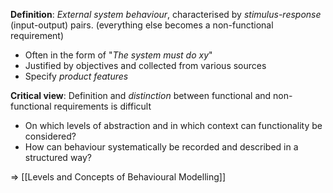 **Definition**:
*External system behaviour*, characterised by *stimulus-response* (input-output) pairs.
(everything else becomes a non-functional requirement)

- Often in the form of "*The system must do xy*"
- Justified by objectives and collected from various sources
- Specify *product features*

**Critical view**:
Definition and *distinction* between functional and non-functional requirements is difficult
- On which levels of abstraction and in which context can functionality be considered?
- How can behaviour systematically be recorded and described in a structured way?


=> [[Levels and Concepts of Behavioural Modelling]]